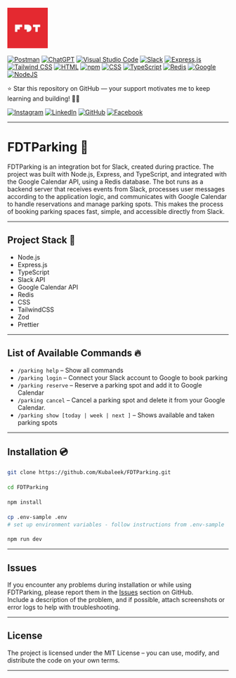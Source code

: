 <p align="left">
  <img src="src/public/img/fivedottwelve.jpg" alt="FiveDotTwelve — App Development Company" width="92px" height="92px">
</p>

[![Postman](https://img.shields.io/badge/Postman-FF6C37?logo=postman&logoColor=white)](#)
[![ChatGPT](https://img.shields.io/badge/ChatGPT-74aa9c?logo=openai&logoColor=white)](#)
[![Visual Studio Code](https://custom-icon-badges.demolab.com/badge/Visual%20Studio%20Code-0078d7.svg?logo=vsc&logoColor=white)](#)
[![Slack](https://img.shields.io/badge/Slack-4A154B?logo=slack&logoColor=fff)](#)
[![Express.js](https://img.shields.io/badge/Express.js-%23404d59.svg?logo=express&logoColor=%2361DAFB)](#)
[![Tailwind CSS](https://img.shields.io/badge/Tailwind%20CSS-%2338B2AC.svg?logo=tailwind-css&logoColor=white)](#)
[![HTML](https://img.shields.io/badge/HTML-%23E34F26.svg?logo=html5&logoColor=white)](#)
[![npm](https://img.shields.io/badge/npm-CB3837?logo=npm&logoColor=fff)](#)
[![CSS](https://img.shields.io/badge/CSS-639?logo=css&logoColor=fff)](#)
[![TypeScript](https://img.shields.io/badge/TypeScript-3178C6?logo=typescript&logoColor=fff)](#)
[![Redis](https://img.shields.io/badge/Redis-%23DD0031.svg?logo=redis&logoColor=white)](#)
[![Google](https://img.shields.io/badge/Google-4285F4?logo=google&logoColor=white)](#)
[![NodeJS](https://img.shields.io/badge/Node.js-6DA55F?logo=node.js&logoColor=white)](#)

<p>
⭐ Star this repository on GitHub — your support motivates me to keep learning and building! 🚀✨
</p>

[![Instagram](https://img.shields.io/badge/Instagram-%23E4405F.svg?logo=Instagram&logoColor=white)](https://www.instagram.com/fivedottwelve/)
[![LinkedIn](https://custom-icon-badges.demolab.com/badge/LinkedIn-0A66C2?logo=linkedin-white&logoColor=fff)](https://pl.linkedin.com/company/fivedottwelve)
[![GitHub](https://img.shields.io/badge/GitHub-%23121011.svg?logo=github&logoColor=white)](https://github.com/FiveDotTwelve)
[![Facebook](https://img.shields.io/badge/Facebook-%231877F2.svg?logo=Facebook&logoColor=white)](https://www.facebook.com/fivedottwelve)

---

# FDTParking 🚀

<p>
FDTParking is an integration bot for Slack, created during practice. The project was built with Node.js, Express, and TypeScript, and integrated with the Google Calendar API, using a Redis database. The bot runs as a backend server that receives events from Slack, processes user messages according to the application logic, and communicates with Google Calendar to handle reservations and manage parking spots. This makes the process of booking parking spaces fast, simple, and accessible directly from Slack.
</p>

---

## Project Stack 💼

- Node.js  
- Express.js  
- TypeScript  
- Slack API  
- Google Calendar API
- Redis
- CSS
- TailwindCSS
- Zod
- Prettier

---

## List of Available Commands 🔥


- `/parking help` – Show all commands  
- `/parking login` – Connect your Slack account to Google to book parking  
- `/parking reserve` – Reserve a parking spot and add it to Google Calendar  
- `/parking cancel` – Cancel a parking spot and delete it from your Google Calendar.
- `/parking show [today | week | next ]` – Shows available and taken parking spots 

---

## Installation 💿

```bash
git clone https://github.com/Kubaleek/FDTParking.git

cd FDTParking

npm install

cp .env-sample .env
# set up environment variables - follow instructions from .env-sample

npm run dev
```

---


## Issues
If you encounter any problems during installation or while using FDTParking, please report them in the [Issues](https://github.com/Kubaleek/FDTParking/issues) section on GitHub.  
Include a description of the problem, and if possible, attach screenshots or error logs to help with troubleshooting.

---

## License

The project is licensed under the MIT License – you can use, modify, and distribute the code on your own terms.

---


